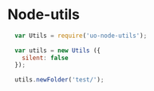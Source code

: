 # Node-utils

```js
  var Utils = require('uo-node-utils');
  
  var utils = new Utils ({
  	silent: false
  });
  
  utils.newFolder('test/');
```
